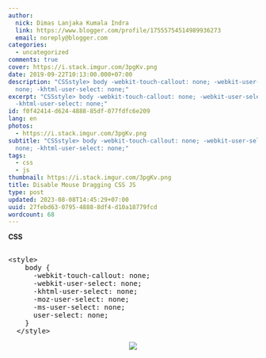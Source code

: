 ```yaml
---
author:
  nick: Dimas Lanjaka Kumala Indra
  link: https://www.blogger.com/profile/17555754514989936273
  email: noreply@blogger.com
categories:
  - uncategorized
comments: true
cover: https://i.stack.imgur.com/3pgKv.png
date: 2019-09-22T10:13:00.000+07:00
description: "CSSstyle> body -webkit-touch-callout: none; -webkit-user-select:
  none; -khtml-user-select: none;"
excerpt: "CSSstyle> body -webkit-touch-callout: none; -webkit-user-select: none;
  -khtml-user-select: none;"
id: f0f42414-d624-4888-85df-077fdfc6e209
lang: en
photos:
  - https://i.stack.imgur.com/3pgKv.png
subtitle: "CSSstyle> body -webkit-touch-callout: none; -webkit-user-select:
  none; -khtml-user-select: none;"
tags:
  - css
  - js
thumbnail: https://i.stack.imgur.com/3pgKv.png
title: Disable Mouse Dragging CSS JS
type: post
updated: 2023-08-08T14:45:29+07:00
uuid: 27febd63-0795-4888-8df4-d10a18779fcd
wordcount: 68
---
```


<div dir="ltr" style="text-align: left;" trbidi="on"><b>CSS</b><br><pre><br>&lt;style&gt;<br>    body {<br>      -webkit-touch-callout: none;<br>      -webkit-user-select: none;<br>      -khtml-user-select: none;<br>      -moz-user-select: none;<br>      -ms-user-select: none;<br>      user-select: none;<br>    }<br>  &lt;/style&gt;<br></pre><div class="separator" style="clear: both; text-align: center;"><a href="https://i.stack.imgur.com/3pgKv.png" imageanchor="1" style="margin-left: 1em; margin-right: 1em;" rel="noopener noreferer nofollow"><img border="0" src="https://i.stack.imgur.com/3pgKv.png" data-original-width="319" data-original-height="192"></a></div> </div>
